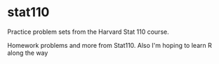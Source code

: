 stat110
=======

Practice problem sets from the Harvard Stat 110 course. 


Homework problems and more from Stat110. Also I'm hoping to learn R along the way

